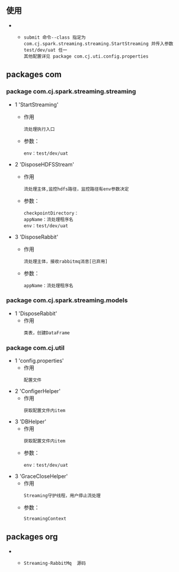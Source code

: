 ## 使用
- * 
     ```
     submit 命令--class 指定为 com.cj.spark.streaming.streaming.StartStreaming 并传入参数 test/dev/uat 任一
     其他配置详见 package com.cj.uti.config.properties
     ```






## packages com

### package com.cj.spark.streaming.streaming
 
+ 1 'StartStreaming'
   -  作用
        ```
        流处理执行入口
        ```
   -  参数：
        ```
        env：test/dev/uat
        ```

+ 2 'DisposeHDFSStream'
   -  作用
        ```
        流处理主体,监控hdfs路径，监控路径有env参数决定
        ```
   -  参数：
        ```
        checkpointDirectory：
        appName：流处理程序名
        env：test/dev/uat
        ```

+ 3 'DisposeRabbit'
   -  作用
        ```
        流处理主体，接收rabbitmq消息[已弃用]
        ```
   -  参数：
        ```
        appName：流处理程序名
        ```
### package com.cj.spark.streaming.models
+ 1 'DisposeRabbit'
   -  作用
        ```
        类表，创建DataFrame
        ```

### package com.cj.util
+ 1 'config.properties'
   -  作用
        ```
        配置文件
        ```
+ 2 'ConfigerHelper'
   -  作用
        ```
        获取配置文件内item
        ```
+ 3 'DBHelper'
   -  作用
        ```
        获取配置文件内item
        ```
   -  参数：
        ```
        env：test/dev/uat
        ```
+ 3 'GraceCloseHelper'
   -  作用
        ```
        Streaming守护线程，用户停止流处理
        ```
   -  参数：
        ```
        StreamingContext
        ```    
## packages org
+  *
     ```
     Streaming-RabbitMq  源码
     ```       